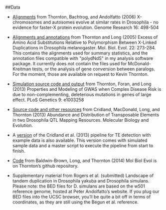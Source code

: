 ##Data

* [Alignments](https://github.com/ThorntonLab/FastX) from Thornton, Bachtrog, and Andolfatto (2006) X-chromosomes and autosomes evolve at similar rates in Drosophila - no evidence for faster-X protein evolution. Genome Research 16: 498-504 

* [Alignments and annotations](https://github.com/ThorntonLab/ThornonLong2005MBE) from Thornton and Long (2005) Excess of Amino Acid Substitutions Relative to Polymorphism Between X-Linked Duplications in Drosophila melanogaster. Mol. Biol. Evol. 22: 273-284. This contains the alignments used for summary statistics, and the annotation files compatible with "polydNdS" in my analysis software package. It currently does not contain the files used for McDonald-Kreitman tests, or the analysis of gene conversion between paralogs. For the moment, those are available on request to Kevin Thornton.

* [Simulation source code and output](http://devlaeminck.bio.uci.edu/ThorntonForanLongPLoSGenetics.html) from Thornton, Foran, and Long (2013) Properties and Modeling of GWAS when Complex Disease Risk is due to non-complementing, deleterious mutations in genes of large effect. PLoS Genetics 9: e1003258

* [Source code and other resources](http://devlaeminck.bio.uci.edu/tepipeline/) from Cridland, MacDonald, Long, and Thornton (2013) Abundance and Distribution of Transposable Elements in two Drosophila QTL Mapping Resources. Molecular Biology and Evolution. 

* A [version](http://devlaeminck.bio.uci.edu/tepipeline/line99_example.tar.gz) of the Cridland et al. (2013) pipeline for TE detection with example data is also available. This version comes with simulated sample data and a master script to execute the pipeline from start to finish.

* [Code](https://github.com/molpopgen/baldwin_brown_2014) from Baldwin-Brown, Long, and Thornton (2014) Mol Biol Evol is on Thornton’s github repository.

* Supplementary material from Rogers et al. (submitted) Landscape of tandem duplication in Drosophila yakuba and Drosophila simulans. Please note: the BED files for D. simulans are based on the w501 reference genome, hosted at Peter Andolfatto’s website. If you plug our BED files into the UCSC browser, you’ll be quite a bit off in terms of coordinates, as they are still using the Begun et al. reference.